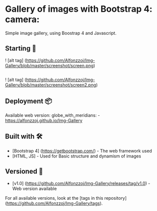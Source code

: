 # Gallery of images with Bootstrap 4: camera:

Simple image gallery, using Boostrap 4 and Javascript.

## Starting 🚀

! [alt tag] (https://github.com/Alfonzzoj/Img-Gallery/blob/master/screenshot/screen.png)
##
! [alt tag] (https://github.com/Alfonzzoj/Img-Gallery/blob/master/screenshot/screen2.png)

## Deployment 📦

Available web version: globe_with_meridians: - https://alfonzzoj.github.io/Img-Gallery

## Built with 🛠️

* [Bootstrap 4] (https://getbootstrap.com/) - The web framework used
* [HTML, JS] - Used for Basic structure and dynamism of images

## Versioned 📌

* [v1.0] (https://github.com/Alfonzzoj/Img-Gallery/releases/tag/v1.0) - Web version available

For all available versions, look at the [tags in this repository] (https://github.com/Alfonzzoj/Img-Gallery/tags).
